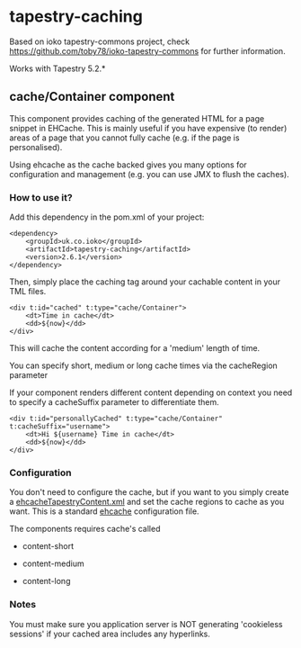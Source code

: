 tapestry-caching
=================

Based on ioko tapestry-commons project, check https://github.com/toby78/ioko-tapestry-commons for further information.

Works with Tapestry 5.2.*

## cache/Container component

This component provides caching of the generated HTML for a page snippet in EHCache. This is mainly useful if you have expensive (to render) areas of a page that you cannot fully cache (e.g. if the page is personalised).

Using ehcache as the cache backed gives you many options for configuration and management (e.g. you can use JMX to flush the caches).

### How to use it?

Add this dependency in the pom.xml of your project:

	<dependency>
		<groupId>uk.co.ioko</groupId>
		<artifactId>tapestry-caching</artifactId>
		<version>2.6.1</version>
	</dependency>

Then, simply place the caching tag around your cachable content in your TML files.

	<div t:id="cached" t:type="cache/Container">
		<dt>Time in cache</dt>
		<dd>${now}</dd>
	</div>

This will cache the content according for a 'medium' length of time.

You can specify short, medium or long cache times via the cacheRegion parameter

If your component renders different content depending on context you need to specify a cacheSuffix parameter to differentiate them.

	<div t:id="personallyCached" t:type="cache/Container" t:cacheSuffix="username">
		<dt>Hi ${username} Time in cache</dt>
		<dd>${now}</dd>
	</div>

### Configuration

You don't need to configure the cache, but if you want to you simply create a [ehcacheTapestryContent.xml](https://github.com/got5/tapestry-caching/blob/master/src/main/resources/ehcacheTapestryContent-fallback.xml) and set the cache regions to cache as you want. This is a standard [ehcache](http://ehcache.org/) configuration file.

The components requires cache's called

 - content-short

 - content-medium

 - content-long

### Notes

You must make sure you application server is NOT generating 'cookieless sessions' if your cached area includes any hyperlinks.